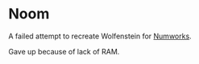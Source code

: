 # Noom

A failed attempt to recreate Wolfenstein for [Numworks](https://www.numworks.com/).

Gave up because of lack of RAM.
